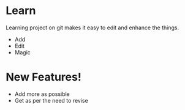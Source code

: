 # Learn


Learning project on git makes it easy to edit and enhance the things.

  - Add
  - Edit
  - Magic

# New Features!

  - Add more as possible 
  - Get as per the need to revise
